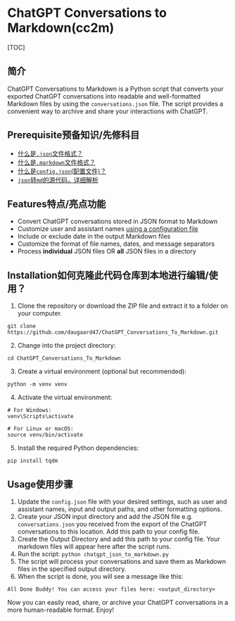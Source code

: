 # ChatGPT Conversations to Markdown(cc2m)



[TOC]

## 简介

ChatGPT Conversations to Markdown is a Python script that converts your exported ChatGPT conversations into readable and well-formatted Markdown files by using the `conversations.json` file. The script provides a convenient way to archive and share your interactions with ChatGPT.



## Prerequisite预备知识/先修科目

- [什么是`.json`文件格式？](notes/what_is_json.md)
- [什么是`.markdown`文件格式？](notes/what_is_markdown.md)
- [什么是`config.json`(配置文件)？](notes/role_of_config_file.md)
- [`json`转`md`的源代码，详细解析](notes/src_analysis.md)







## Features特点/亮点功能
* Convert ChatGPT conversations stored in JSON format to Markdown
* Customize user and assistant names <u>using a configuration file</u>
* Include or exclude date in the output Markdown files
* Customize the format of file names, dates, and message separators
* Process **individual** JSON files OR **all** JSON files in a directory

## Installation如何克隆此代码仓库到本地进行编辑/使用？
1. Clone the repository or download the ZIP file and extract it to a folder on your computer.
```
git clone https://github.com/daugaard47/ChatGPT_Conversations_To_Markdown.git
```
2. Change into the project directory:
```
cd ChatGPT_Conversations_To_Markdown
````
3. Create a virtual environment (optional but recommended):
```
python -m venv venv
```
4. Activate the virtual environment:
```raw
# For Windows:
venv\Scripts\activate
```

```raw
# For Linux or macOS:
source venv/bin/activate
```



5. Install the required Python dependencies:
```
pip install tqdm
```

## Usage使用步骤
1. Update the `config.json` file with your desired settings, such as user and assistant names, input and output paths, and other formatting options.
2. Create your JSON input directory and add the JSON file e.g. `conversations.json` you received from the export of the ChatGPT conversations to this location. Add this path to your config file.
3. Create the Output Directory and add this path to your config file. Your markdown files will appear here after the script runs.
4. Run the script: `python chatgpt_json_to_markdown.py`
5. The script will process your conversations and save them as Markdown files in the specified output directory.
6. When the script is done, you will see a message like this:
```
All Done Buddy! You can access your files here: <output_directory>
```

Now you can easily read, share, or archive your ChatGPT conversations in a more human-readable format. Enjoy!





































